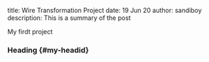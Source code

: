 title: Wire Transformation Project
date: 19 Jun 20
author: sandiboy
description: This is a summary of the post

My firdt project
### Heading {#my-headid}